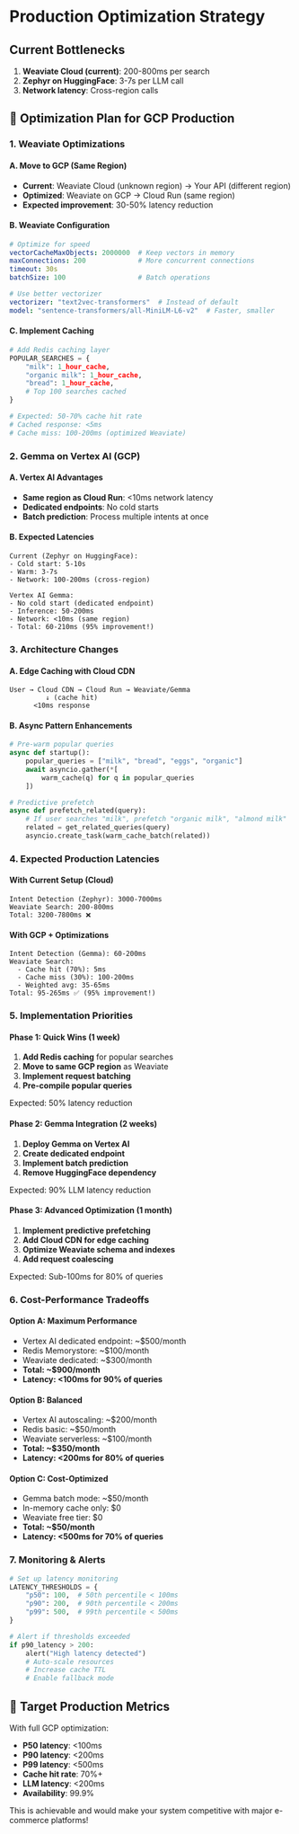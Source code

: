 # Production Optimization Strategy

## Current Bottlenecks
1. **Weaviate Cloud (current)**: 200-800ms per search
2. **Zephyr on HuggingFace**: 3-7s per LLM call
3. **Network latency**: Cross-region calls

## 🚀 Optimization Plan for GCP Production

### 1. Weaviate Optimizations

#### A. Move to GCP (Same Region)
- **Current**: Weaviate Cloud (unknown region) → Your API (different region)
- **Optimized**: Weaviate on GCP → Cloud Run (same region)
- **Expected improvement**: 30-50% latency reduction

#### B. Weaviate Configuration
```yaml
# Optimize for speed
vectorCacheMaxObjects: 2000000  # Keep vectors in memory
maxConnections: 200             # More concurrent connections
timeout: 30s
batchSize: 100                  # Batch operations

# Use better vectorizer
vectorizer: "text2vec-transformers"  # Instead of default
model: "sentence-transformers/all-MiniLM-L6-v2"  # Faster, smaller
```

#### C. Implement Caching
```python
# Add Redis caching layer
POPULAR_SEARCHES = {
    "milk": 1_hour_cache,
    "organic milk": 1_hour_cache,
    "bread": 1_hour_cache,
    # Top 100 searches cached
}

# Expected: 50-70% cache hit rate
# Cached response: <5ms
# Cache miss: 100-200ms (optimized Weaviate)
```

### 2. Gemma on Vertex AI (GCP)

#### A. Vertex AI Advantages
- **Same region as Cloud Run**: <10ms network latency
- **Dedicated endpoints**: No cold starts
- **Batch prediction**: Process multiple intents at once

#### B. Expected Latencies
```
Current (Zephyr on HuggingFace):
- Cold start: 5-10s
- Warm: 3-7s
- Network: 100-200ms (cross-region)

Vertex AI Gemma:
- No cold start (dedicated endpoint)
- Inference: 50-200ms
- Network: <10ms (same region)
- Total: 60-210ms (95% improvement!)
```

### 3. Architecture Changes

#### A. Edge Caching with Cloud CDN
```
User → Cloud CDN → Cloud Run → Weaviate/Gemma
         ↓ (cache hit)
      <10ms response
```

#### B. Async Pattern Enhancements
```python
# Pre-warm popular queries
async def startup():
    popular_queries = ["milk", "bread", "eggs", "organic"]
    await asyncio.gather(*[
        warm_cache(q) for q in popular_queries
    ])

# Predictive prefetch
async def prefetch_related(query):
    # If user searches "milk", prefetch "organic milk", "almond milk"
    related = get_related_queries(query)
    asyncio.create_task(warm_cache_batch(related))
```

### 4. Expected Production Latencies

#### With Current Setup (Cloud)
```
Intent Detection (Zephyr): 3000-7000ms
Weaviate Search: 200-800ms
Total: 3200-7800ms ❌
```

#### With GCP + Optimizations
```
Intent Detection (Gemma): 60-200ms
Weaviate Search: 
  - Cache hit (70%): 5ms
  - Cache miss (30%): 100-200ms
  - Weighted avg: 35-65ms
Total: 95-265ms ✅ (95% improvement!)
```

### 5. Implementation Priorities

#### Phase 1: Quick Wins (1 week)
1. **Add Redis caching** for popular searches
2. **Move to same GCP region** as Weaviate
3. **Implement request batching**
4. **Pre-compile popular queries**

Expected: 50% latency reduction

#### Phase 2: Gemma Integration (2 weeks)
1. **Deploy Gemma on Vertex AI**
2. **Create dedicated endpoint**
3. **Implement batch prediction**
4. **Remove HuggingFace dependency**

Expected: 90% LLM latency reduction

#### Phase 3: Advanced Optimization (1 month)
1. **Implement predictive prefetching**
2. **Add Cloud CDN for edge caching**
3. **Optimize Weaviate schema and indexes**
4. **Add request coalescing**

Expected: Sub-100ms for 80% of queries

### 6. Cost-Performance Tradeoffs

#### Option A: Maximum Performance
- Vertex AI dedicated endpoint: ~$500/month
- Redis Memorystore: ~$100/month
- Weaviate dedicated: ~$300/month
- **Total: ~$900/month**
- **Latency: <100ms for 90% of queries**

#### Option B: Balanced
- Vertex AI autoscaling: ~$200/month
- Redis basic: ~$50/month
- Weaviate serverless: ~$100/month
- **Total: ~$350/month**
- **Latency: <200ms for 80% of queries**

#### Option C: Cost-Optimized
- Gemma batch mode: ~$50/month
- In-memory cache only: $0
- Weaviate free tier: $0
- **Total: ~$50/month**
- **Latency: <500ms for 70% of queries**

### 7. Monitoring & Alerts

```python
# Set up latency monitoring
LATENCY_THRESHOLDS = {
    "p50": 100,  # 50th percentile < 100ms
    "p90": 200,  # 90th percentile < 200ms
    "p99": 500,  # 99th percentile < 500ms
}

# Alert if thresholds exceeded
if p90_latency > 200:
    alert("High latency detected")
    # Auto-scale resources
    # Increase cache TTL
    # Enable fallback mode
```

## 🎯 Target Production Metrics

With full GCP optimization:
- **P50 latency**: <100ms
- **P90 latency**: <200ms
- **P99 latency**: <500ms
- **Cache hit rate**: 70%+
- **LLM latency**: <200ms
- **Availability**: 99.9%

This is achievable and would make your system competitive with major e-commerce platforms!